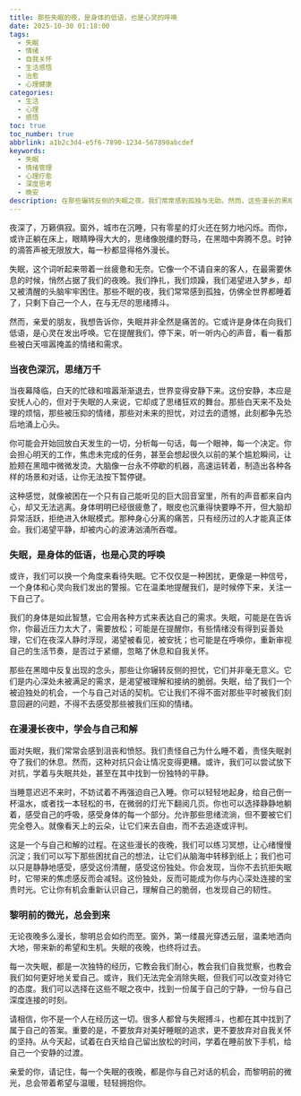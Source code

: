 ```yaml
---
title: 那些失眠的夜，是身体的低语，也是心灵的呼唤
date: 2025-10-30 01:18:00
tags:
  - 失眠
  - 情绪
  - 自我关怀
  - 生活感悟
  - 治愈
  - 心理健康
categories:
  - 生活
  - 心理
  - 感悟
toc: true
toc_number: true
abbrlink: a1b2c3d4-e5f6-7890-1234-567890abcdef
keywords:
  - 失眠
  - 情绪管理
  - 心理疗愈
  - 深度思考
  - 晚安
description: 在那些辗转反侧的失眠之夜，我们常常感到孤独与无助。然而，这些漫长的黑暗时刻，或许正是身体在向我们低语，心灵在发出呼唤。本文将带你走进失眠的深处，探索它背后隐藏的情绪与需求，并学会如何在这些不眠之夜中，与自己和解，找到内心的平静与力量，最终迎接黎明的微光。
---
```


夜深了，万籁俱寂。窗外，城市在沉睡，只有零星的灯火还在努力地闪烁。而你，或许正躺在床上，眼睛睁得大大的，思绪像脱缰的野马，在黑暗中奔腾不息。时钟的滴答声被无限放大，每一秒都显得格外漫长。

失眠，这个词听起来带着一丝疲惫和无奈。它像一个不请自来的客人，在最需要休息的时候，悄然占据了我们的夜晚。我们挣扎，我们烦躁，我们渴望进入梦乡，却又被清醒的头脑牢牢困住。那些不眠的夜，我们常常感到孤独，仿佛全世界都睡着了，只剩下自己一个人，在与无尽的思绪搏斗。

然而，亲爱的朋友，我想告诉你，失眠并非全然是痛苦的。它或许是身体在向我们低语，是心灵在发出呼唤。它在提醒我们，停下来，听一听内心的声音，看一看那些被白天喧嚣掩盖的情绪和需求。

### 当夜色深沉，思绪万千

当夜幕降临，白天的忙碌和喧嚣渐渐退去，世界变得安静下来。这份安静，本应是安抚人心的，但对于失眠的人来说，它却成了思绪狂欢的舞台。那些白天来不及处理的烦恼，那些被压抑的情绪，那些对未来的担忧，对过去的遗憾，此刻都争先恐后地涌上心头。

你可能会开始回放白天发生的一切，分析每一句话，每一个眼神，每一个决定。你会担心明天的工作，焦虑未完成的任务，甚至会想起很久以前的某个尴尬瞬间，让脸颊在黑暗中微微发烫。大脑像一台永不停歇的机器，高速运转着，制造出各种各样的场景和对话，让你无法按下暂停键。

这种感觉，就像被困在一个只有自己能听见的巨大回音室里，所有的声音都来自内心，却又无法逃离。身体明明已经很疲惫了，眼皮也沉重得快要睁不开，但大脑却异常活跃，拒绝进入休眠模式。那种身心分离的痛苦，只有经历过的人才能真正体会。我们渴望平静，却被内心的波涛汹涌所吞噬。

### 失眠，是身体的低语，也是心灵的呼唤

或许，我们可以换一个角度来看待失眠。它不仅仅是一种困扰，更像是一种信号，一个身体和心灵向我们发出的警报。它在温柔地提醒我们，是时候停下来，关注一下自己了。

我们的身体是如此智慧，它会用各种方式来表达自己的需求。失眠，可能是在告诉你，你最近压力太大了，需要放松；可能是在提醒你，有些情绪没有得到妥善处理，它们在夜深人静时浮现，渴望被看见，被安抚；也可能是在呼唤你，重新审视自己的生活节奏，是否过于紧绷，忽略了休息和自我关怀。

那些在黑暗中反复出现的念头，那些让你辗转反侧的担忧，它们并非毫无意义。它们是内心深处未被满足的需求，是渴望被理解和接纳的脆弱。失眠，给了我们一个被迫独处的机会，一个与自己对话的契机。它让我们不得不面对那些平时被我们刻意回避的问题，不得不去感受那些被我们压抑的情绪。

### 在漫漫长夜中，学会与自己和解

面对失眠，我们常常会感到沮丧和愤怒。我们责怪自己为什么睡不着，责怪失眠剥夺了我们的休息。然而，这种对抗只会让情况变得更糟。或许，我们可以尝试放下对抗，学着与失眠共处，甚至在其中找到一份独特的平静。

当睡意迟迟不来时，不妨试着不再强迫自己入睡。你可以轻轻地起身，给自己倒一杯温水，或者找一本轻松的书，在微弱的灯光下翻阅几页。你也可以选择静静地躺着，感受自己的呼吸，感受身体的每一个部分。允许那些思绪流淌，但不要被它们完全卷入。就像看天上的云朵，让它们来去自由，而不去追逐或评判。

这是一个与自己和解的过程。在这些漫长的夜晚，我们可以练习冥想，让心绪慢慢沉淀；我们可以写下那些困扰自己的想法，让它们从脑海中转移到纸上；我们也可以只是静静地感受，感受这份清醒，感受这份独处。你会发现，当你不去抗拒失眠时，它带来的焦虑感反而会减轻。这份独处，反而可能成为你与内心深处连接的宝贵时光。它让你有机会重新认识自己，理解自己的脆弱，也发现自己的韧性。

### 黎明前的微光，总会到来

无论夜晚多么漫长，黎明总会如约而至。窗外，第一缕晨光穿透云层，温柔地洒向大地，带来新的希望和生机。失眠的夜晚，也终将过去。

每一次失眠，都是一次独特的经历，它教会我们耐心，教会我们自我觉察，也教会我们如何更好地关爱自己。或许，我们无法完全消除失眠，但我们可以改变对待它的态度。我们可以选择在这些不眠之夜中，找到一份属于自己的宁静，一份与自己深度连接的时刻。

请相信，你不是一个人在经历这一切。很多人都曾与失眠搏斗，也都在其中找到了属于自己的答案。重要的是，不要放弃对美好睡眠的追求，更不要放弃对自我关怀的坚持。从今天起，试着在白天给自己留出放松的时间，学着在睡前放下手机，给自己一个安静的过渡。

亲爱的你，请记住，每一个失眠的夜晚，都是你与自己对话的机会，而黎明前的微光，总会带着希望与温暖，轻轻拥抱你。